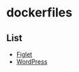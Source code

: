 # dockerfiles

## List

- [Figlet](https://github.com/ysmtegsr/dockerfiles/tree/main/figlet)
- [WordPress](https://github.com/ysmtegsr/dockerfiles/tree/main/wordpress)
